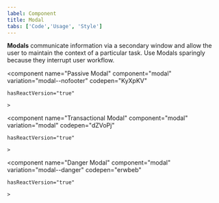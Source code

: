 ```yaml
---
label: Component
title: Modal
tabs: ['Code','Usage', 'Style']
---
```


<page-intro>**Modals** communicate information via a secondary window and allow the user to maintain the context of a particular task. Use Modals sparingly because they interrupt user workflow.</page-intro>

<component 
    name="Passive Modal"
    component="modal" 
    variation="modal--nofooter"
    codepen="KyXpKV"
    
    hasReactVersion="true"
    
    >
</component>

<component 
    name="Transactional Modal"
    component="modal" 
    variation="modal"
    codepen="dZVoPj"
    
    hasReactVersion="true"
    
    >
</component>

<component 
    name="Danger Modal"
    component="modal" 
    variation="modal--danger"
    codepen="erwbeb"
    
    hasReactVersion="true"
    
    >
</component>